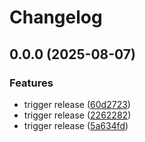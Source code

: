 # Changelog

## 0.0.0 (2025-08-07)


### Features

* trigger release ([60d2723](https://github.com/onyxia-datalab/onyxia-backend/commit/60d272394706f0a8efb8047ea44d9668f8df5d5e))
* trigger release ([2262282](https://github.com/onyxia-datalab/onyxia-backend/commit/2262282ade0fd222256f3c765d8d8da1cd544d2f))
* trigger release ([5a634fd](https://github.com/onyxia-datalab/onyxia-backend/commit/5a634fdda8d4e473923feb4d92767fe6c6635e2c))
